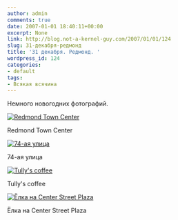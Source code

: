 ```yaml
---
author: admin
comments: true
date: 2007-01-01 18:40:11+00:00
excerpt: None
link: http://blog.not-a-kernel-guy.com/2007/01/01/124
slug: 31-декабря-редмонд
title: '31 декабря. Редмонд. '
wordpress_id: 124
categories:
- default
tags:
- Всякая всячина
---
```


Немного новогодних фотографий.



[![Redmond Town Center](http://blog.not-a-kernel-guy.com/wp-content/uploads/2007/01/redmond1.thumbnail.jpg)](http://blog.not-a-kernel-guy.com/wp-content/uploads/2007/01/redmond1.jpg)




Redmond Town Center





[![74-ая улица](http://blog.not-a-kernel-guy.com/wp-content/uploads/2007/01/redmond2.thumbnail.jpg)](http://blog.not-a-kernel-guy.com/wp-content/uploads/2007/01/redmond2.jpg)




74-ая улица





[![Tully's coffee](http://blog.not-a-kernel-guy.com/wp-content/uploads/2007/01/redmond3.thumbnail.jpg)](http://blog.not-a-kernel-guy.com/wp-content/uploads/2007/01/redmond3.jpg)




Tully's coffee





[![Ёлка на Center Street Plaza](http://blog.not-a-kernel-guy.com/wp-content/uploads/2007/01/redmond4.thumbnail.jpg)](http://blog.not-a-kernel-guy.com/wp-content/uploads/2007/01/redmond4.jpg)




Ёлка на Center Street Plaza



